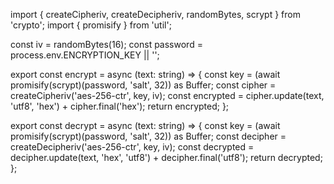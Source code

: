 import { createCipheriv, createDecipheriv, randomBytes, scrypt } from 'crypto';
import { promisify } from 'util';

const iv = randomBytes(16);
const password = process.env.ENCRYPTION_KEY || '';

export const encrypt = async (text: string) => {
const key = (await promisify(scrypt)(password, 'salt', 32)) as Buffer;
const cipher = createCipheriv('aes-256-ctr', key, iv);
const encrypted = cipher.update(text, 'utf8', 'hex') + cipher.final('hex');
return encrypted;
};

export const decrypt = async (text: string) => {
const key = (await promisify(scrypt)(password, 'salt', 32)) as Buffer;
const decipher = createDecipheriv('aes-256-ctr', key, iv);
const decrypted = decipher.update(text, 'hex', 'utf8') + decipher.final('utf8');
return decrypted;
};
